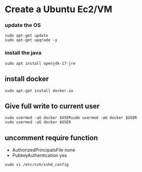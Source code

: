 # Create a Ubuntu Ec2/VM

### update the OS 
```shell
sudo apt-get update
sudo apt-get upgrade -y
```
### install the java
```shell
sudo apt install openjdk-17-jre
```

## install docker 
```
sudo apt-get install docker.io
```

## Give full write to current user
```
sudo usermod -aG docker $USERsudo usermod -aG docker $USER
sudo usermod -aG docker $USER
```

## uncomment require function
- AuthorizedPrincipalsFile none
- PubkeyAuthentication yes
```
sudo vi /etc/ssh/sshd_config
```


